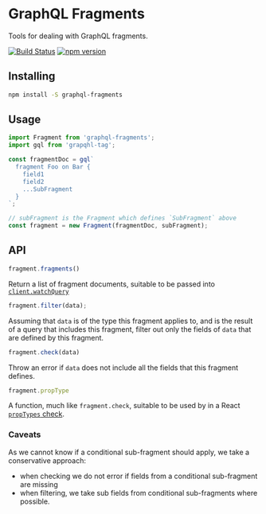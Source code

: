 # GraphQL Fragments

Tools for dealing with GraphQL fragments.

[![Build Status](https://travis-ci.org/apollostack/graphql-fragments.svg?branch=master)](https://travis-ci.org/apollostack/graphql-fragments) [![npm version](https://badge.fury.io/js/graphql-fragments.svg)](https://badge.fury.io/js/graphql-fragments)

## Installing

```bash
npm install -S graphql-fragments
```

## Usage

```js
import Fragment from 'graphql-fragments';
import gql from 'grapqhl-tag';

const fragmentDoc = gql`
  fragment Foo on Bar {
    field1
    field2
    ...SubFragment
  }
`;

// subFragment is the Fragment which defines `SubFragment` above
const fragment = new Fragment(fragmentDoc, subFragment);
```

## API

```js
fragment.fragments()
```
Return a list of fragment documents, suitable to be passed into [`client.watchQuery`](http://dev.apollodata.com/core/apollo-client-api.html#ApolloClient\.watchQuery)

```js
fragment.filter(data);
```
Assuming that `data` is of the type this fragment applies to, and is the result of a query that includes this fragment, filter out only the fields of `data` that are defined by this fragment.

```js
fragment.check(data)
```
Throw an error if `data` does not include all the fields that this fragment defines.

```js
fragment.propType
```
A function, much like `fragment.check`, suitable to be used by in a React [`propTypes` check](https://facebook.github.io/react/docs/reusable-components.html).

### Caveats

As we cannot know if a conditional sub-fragment should apply, we take a conservative approach:

  - when checking we do not error if fields from a conditional sub-fragment are missing
  - when filtering, we take sub fields from conditional sub-fragments where possible.
